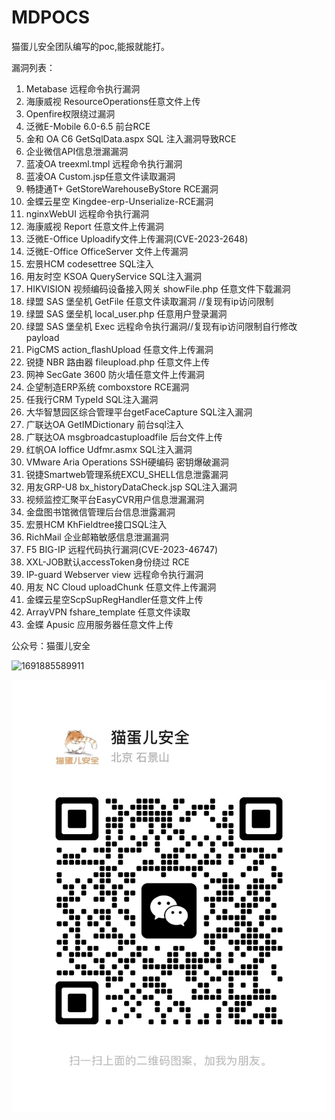 # MDPOCS

猫蛋儿安全团队编写的poc,能报就能打。

漏洞列表：

1. Metabase 远程命令执行漏洞
2. 海康威视 ResourceOperations任意文件上传
3. Openfire权限绕过漏洞
4. 泛微E-Mobile 6.0-6.5 前台RCE
5. 金和 OA C6 GetSqlData.aspx SQL 注入漏洞导致RCE
6. 企业微信API信息泄漏漏洞
7. 蓝凌OA treexml.tmpl 远程命令执行漏洞
8. 蓝凌OA Custom.jsp任意文件读取漏洞
9. 畅捷通T+ GetStoreWarehouseByStore RCE漏洞
10. 金蝶云星空 Kingdee-erp-Unserialize-RCE漏洞
11. nginxWebUI 远程命令执行漏洞
12. 海康威视 Report 任意文件上传漏洞
13. 泛微E-Office Uploadify文件上传漏洞(CVE-2023-2648)
14. 泛微E-Office OfficeServer 文件上传漏洞
15. 宏景HCM codesettree SQL注入
16. 用友时空 KSOA QueryService SQL注入漏洞
17. HIKVISION 视频编码设备接入网关 showFile.php 任意文件下载漏洞
18. 绿盟 SAS 堡垒机 GetFile 任意文件读取漏洞  //复现有ip访问限制
19. 绿盟 SAS 堡垒机 local_user.php 任意用户登录漏洞
20. 绿盟 SAS 堡垒机 Exec 远程命令执行漏洞//复现有ip访问限制自行修改payload
21. PigCMS action_flashUpload 任意文件上传漏洞
22. 锐捷 NBR 路由器 fileupload.php 任意文件上传
23. 网神 SecGate 3600 防火墙任意文件上传漏洞
24. 企望制造ERP系统 comboxstore RCE漏洞
25. 任我行CRM TypeId SQL注入漏洞
26. 大华智慧园区综合管理平台getFaceCapture SQL注入漏洞
27. 广联达OA GetIMDictionary 前台sql注入
28. 广联达OA msgbroadcastuploadfile 后台文件上传
29. 红帆OA Ioffice Udfmr.asmx  SQL注入漏洞
30. VMware Aria Operations SSH硬编码 密钥爆破漏洞
31. 锐捷Smartweb管理系统EXCU_SHELL信息泄露漏洞
32. 用友GRP-U8 bx_historyDataCheck.jsp SQL注入漏洞
33. 视频监控汇聚平台EasyCVR用户信息泄漏漏洞
34. 金盘图书馆微信管理后台信息泄露漏洞
35. 宏景HCM KhFieldtree接口SQL注入
36. RichMail 企业邮箱敏感信息泄漏漏洞
37. F5 BIG-IP 远程代码执行漏洞(CVE-2023-46747)
38. XXL-JOB默认accessToken身份绕过 RCE
39. IP-guard Webserver view 远程命令执行漏洞
40. 用友 NC Cloud uploadChunk 任意文件上传漏洞
41. 金蝶云星空ScpSupRegHandler任意文件上传
42. ArrayVPN fshare_template 任意文件读取
43. 金蝶 Apusic 应用服务器任意文件上传

公众号：猫蛋儿安全

![1691885589911](image/README/1691885589911.png)

![wx](image/README/猫蛋儿微信.jpeg)
